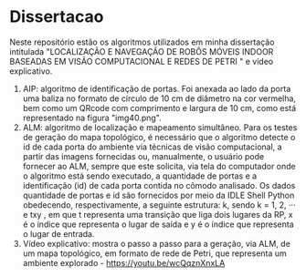 # Dissertacao
Neste repositório estão os algoritmos utilizados em minha dissertação intitulada "LOCALIZAÇÃO E NAVEGAÇÃO DE ROBÔS MÓVEIS INDOOR BASEADAS EM VISÃO COMPUTACIONAL E REDES DE PETRI " e vídeo explicativo.
1. AIP: algoritmo de identificação de portas. Foi anexada ao lado da porta uma baliza no formato de círculo de 10 cm de diâmetro na cor vermelha, bem como um QRcode com comprimento e largura de 10 cm, como está representado na figura "img40.png".
2. ALM: algoritmo de localização e mapeamento simultâneo. Para os testes de geração do mapa topológico, é necessário que o algoritmo detecte o id de cada porta do ambiente via técnicas de visão computacional, a partir das imagens fornecidas ou, manualmente, o usuário pode fornecer ao ALM, sempre que este solicita, via tela do computador onde o algoritmo está sendo executado, a quantidade de portas e a identificação (id) de cada porta contida no cômodo analisado. Os dados quantidade de portas e id são fornecidos por meio da IDLE Shell Python obedecendo, respectivamente, a seguinte estrutura: k, sendo k = 1, 2, ··· e txy , em que t representa uma transição que liga dois lugares da RP, x é o índice que representa o lugar de saída e y é o índice que representa o lugar de entrada. 
3. Vídeo explicativo: mostra o passo a passo para a geração, via ALM, de um mapa topológico, em formato de rede de Petri, que representa um ambiente explorado - https://youtu.be/wcQqznXnxLA 
